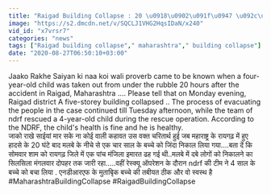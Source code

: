```yaml
---
title: "Raigad Building Collapse : 20 \u0918\u0902\u091f\u0947 \u092c\u093e\u0926 4 \u0938\u093e\u0932 \u0915\u0947 \u092c\u091a\u094d\u091a\u0947 \u0915\u094b \u091c\u093f\u0902\u0926\u093e \u0928\u093f\u0915\u093e\u0932\u093e \u0935\u0928\u0907\u0902\u0921\u093f\u092f\u093e \u0939\u093f\u0902\u0926\u0940"
image: "https://s2.dmcdn.net/v/SQCLJ1VHG2HqsIDaN/x240"
vid_id: "x7vrsr7"
categories: "news"
tags: ["Raigad building collapse"," maharashtra"," building collapse"]
date: "2020-08-27T06:50:10+03:00"
---
```

Jaako Rakhe Saiyan ki naa koi wali proverb came to be known when a four-year-old child was taken out from under the rubble 20 hours after the accident in Raigad, Maharashtra .... Please tell that on Monday evening, Raigad district A five-storey building collapsed .. The process of evacuating the people in the case continued till Tuesday afternoon, while the team of ndrf rescued a 4-year-old child during the rescue operation. According to the NDRF, the child's health is fine and he is healthy.    <br>जाको राखे साईयां मार सके ना कोई वाली कहावत उस वक्त चरितार्थ हुई जब  महाराष्ट्र के रायगढ़ में हुए हादसे के 20 घंटे बाद मलबे के नीचे से एक चार साल के बच्चे को जिंदा निकाल लिया गया....बता दें कि सोमवार शाम को रायगढ़ जिले में एक पांच मंजिला इमारत ढह गई थी..मलबे में दबे लोगों को निकालने का सिलसिला मंगलवार दोपहर तक जारी रहा.....वहीं रेस्क्यू ऑपरेशन के दौरान ndrf की टीम ने 4 साल के बच्चे को बचा लिया . एनडीआरएफ के मुताबिृक बच्चे की तबीयत ठीक और वो स्वस्थ है    <br>#MaharashtraBuildingCollapse #RaigadBuildingCollapse
